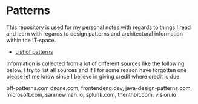 # Patterns
This repository is used for my personal notes with regards to things I read and learn with regards to design patterns and architectural information within the IT-space.

* [List of patterns](patterns_list.md)

Information is collected from a lot of different sources like the following below. I try to list all sources and if I for some reason have forgotten one please let me know since I believe in giving credit where credit is due.

bff-patterns.com
dzone.com,
frontendeng.dev,
java-design-patterns.com, 
microsoft.com, 
samnewman.io, 
splunk.com,
thenthbit.com, 
vision.io

